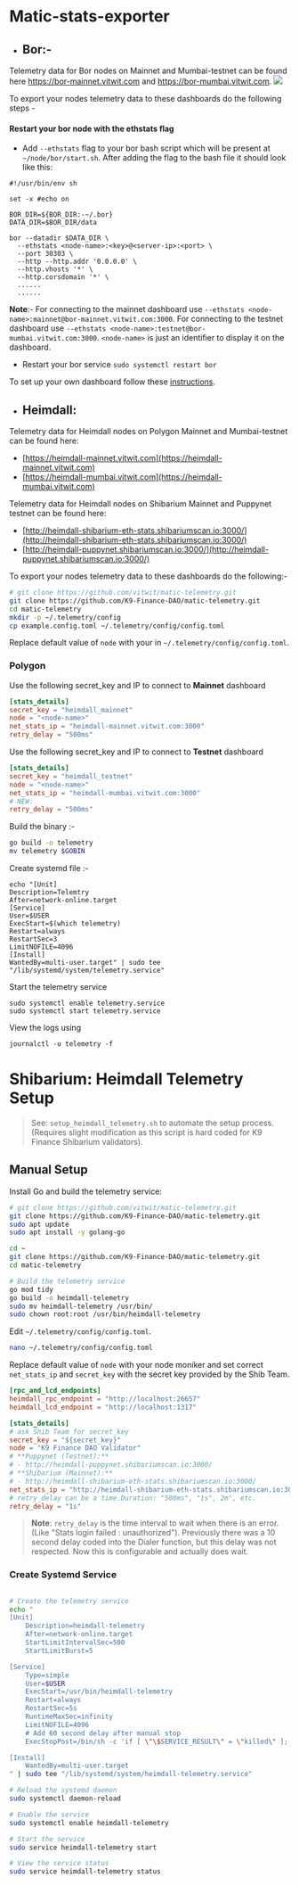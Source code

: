 # Matic-stats-exporter

- ## Bor:-
Telemetry data for Bor nodes on Mainnet and Mumbai-testnet can be found here https://bor-mainnet.vitwit.com and https://bor-mumbai.vitwit.com.
![](https://github.com/vitwit/matic-telemetry/blob/main/docs/screen.png)

To export your nodes telemetry data to these dashboards do the following steps - 
#### Restart your bor node with the ethstats flag

  
   - Add `--ethstats` flag to your bor bash script which will be present at `~/node/bor/start.sh`. After adding the flag to the bash file it should look like this:
```
#!/usr/bin/env sh

set -x #echo on

BOR_DIR=${BOR_DIR:-~/.bor}
DATA_DIR=$BOR_DIR/data

bor --datadir $DATA_DIR \
  --ethstats <node-name>:<key>@<server-ip>:<port> \
  --port 30303 \
  --http --http.addr '0.0.0.0' \
  --http.vhosts '*' \
  --http.corsdomain '*' \
  ......
  ......
```

**Note**:- For connecting to the mainnet dashboard use  `--ethstats <node-name>:mainnet@bor-mainnet.vitwit.com:3000`. For connecting to the testnet dashboard use `--ethstats <node-name>:testnet@bor-mumbai.vitwit.com:3000`. `<node-name>` is just an identifier to display it on the dashboard.
   - Restart your bor service `sudo systemctl restart bor`
   
To set up your own dashboard follow these [instructions](./docs/bor-setup.md).

- ## Heimdall:
Telemetry data for Heimdall nodes on Polygon Mainnet and Mumbai-testnet can be found here:
- [https://heimdall-mainnet.vitwit.com](https://heimdall-mainnet.vitwit.com) 
- [https://heimdall-mumbai.vitwit.com](https://heimdall-mumbai.vitwit.com)

Telemetry data for Heimdall nodes on Shibarium Mainnet and Puppynet testnet can be found here:
- [http://heimdall-shibarium-eth-stats.shibariumscan.io:3000/](http://heimdall-shibarium-eth-stats.shibariumscan.io:3000/)
- [http://heimdall-puppynet.shibariumscan.io:3000/](http://heimdall-puppynet.shibariumscan.io:3000/) 


To export your nodes telemetry data to these dashboards do the following:-

```sh
# git clone https://github.com/vitwit/matic-telemetry.git
git clone https://github.com/K9-Finance-DAO/matic-telemetry.git
cd matic-telemetry
mkdir -p ~/.telemetry/config
cp example.config.toml ~/.telemetry/config/config.toml
```

Replace default value of `node` with your <node-name> in `~/.telemetry/config/config.toml`.

### Polygon
Use the following secret_key and IP to connect to **Mainnet** dashboard

```toml
[stats_details]
secret_key = "heimdall_mainnet"  
node = "<node-name>" 
net_stats_ip = "heimdall-mainnet.vitwit.com:3000"
retry_delay = "500ms"
```

Use the following secret_key and IP to connect to **Testnet** dashboard

```toml
[stats_details]
secret_key = "heimdall_testnet"  
node = "<node-name>" 
net_stats_ip = "heimdall-mumbai.vitwit.com:3000"
# NEW:
retry_delay = "500ms"
```


Build the binary :-
```sh
go build -o telemetry
mv telemetry $GOBIN
```
Create systemd file :-
```
echo "[Unit]
Description=Telemtry
After=network-online.target
[Service]
User=$USER
ExecStart=$(which telemetry)
Restart=always
RestartSec=3
LimitNOFILE=4096
[Install]
WantedBy=multi-user.target" | sudo tee "/lib/systemd/system/telemetry.service"
```
Start the telemetry service

```
sudo systemctl enable telemetry.service
sudo systemctl start telemetry.service
```

View the logs using 

`journalctl -u telemetry -f`



# **Shibarium**: Heimdall Telemetry Setup

> See: `setup_heimdall_telemetry.sh` to automate the setup process. (Requires slight modification as this script is hard coded for K9 Finance Shibarium validators).

## Manual Setup

Install Go and build the telemetry service:

```sh
# git clone https://github.com/vitwit/matic-telemetry.git
git clone https://github.com/K9-Finance-DAO/matic-telemetry.git
sudo apt update
sudo apt install -y golang-go

cd ~
git clone https://github.com/K9-Finance-DAO/matic-telemetry.git
cd matic-telemetry

# Build the telemetry service
go mod tidy
go build -o heimdall-telemetry
sudo mv heimdall-telemetry /usr/bin/
sudo chown root:root /usr/bin/heimdall-telemetry
```

Edit `~/.telemetry/config/config.toml`. 

```sh
nano ~/.telemetry/config/config.toml
```

Replace default value of `node` with your node moniker and set correct `net_stats_ip` and `secret_key` with the secret key provided by the Shib Team.

```toml
[rpc_and_lcd_endpoints]
heimdall_rpc_endpoint = "http://localhost:26657"
heimdall_lcd_endpoint = "http://localhost:1317"

[stats_details]
# ask Shib Team for secret_key
secret_key = "${secret_key}" 
node = "K9 Finance DAO Validator"
# **Puppynet (Testnet):**
# - http://heimdall-puppynet.shibariumscan.io:3000/
# **Shibarium (Mainnet):**
# - http://heimdall-shibarium-eth-stats.shibariumscan.io:3000/
net_stats_ip = "http://heimdall-shibarium-eth-stats.shibariumscan.io:3000/"
# retry_delay can be a time.Duration: "500ms", "1s", 2m", etc.
retry_delay = "1s"
```

> **Note**: `retry_delay` is the time interval to wait when there is an error. (Like "Stats login failed : unauthorized"). Previously there was a 10 second delay coded into the Dialer function, but this delay was not respected. Now this is configurable and actually does wait.

### Create Systemd Service

```sh

# Create the telemetry service
echo "
[Unit]
    Description=heimdall-telemetry
    After=network-online.target
    StartLimitIntervalSec=500
    StartLimitBurst=5

[Service]
    Type=simple
    User=$USER
    ExecStart=/usr/bin/heimdall-telemetry
    Restart=always
    RestartSec=5s
    RuntimeMaxSec=infinity
    LimitNOFILE=4096
    # Add 60 second delay after manual stop
    ExecStopPost=/bin/sh -c 'if [ \"\$SERVICE_RESULT\" = \"killed\" ]; then sleep 60; fi'

[Install]
    WantedBy=multi-user.target
" | sudo tee "/lib/systemd/system/heimdall-telemetry.service"

# Reload the systemd daemon
sudo systemctl daemon-reload

# Enable the service
sudo systemctl enable heimdall-telemetry

# Start the service
sudo service heimdall-telemetry start

# View the service status
sudo service heimdall-telemetry status
```